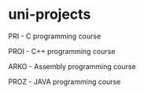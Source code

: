 # uni-projects

PRI - C programming course

PROI - C++ programming course

ARKO - Assembly programming course

PROZ - JAVA programming course
